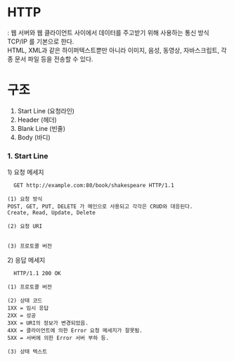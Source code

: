 # HTTP
: 웹 서버와 웹 클라이언트 사이에서 데이터를 주고받기 위해 사용하는 통신 방식
<BR> TCP/IP 를 기본으로 한다.
<BR> HTML, XML과 같은 하이퍼텍스트뿐만 아니라 이미지, 음성, 동영상, 자바스크립트, 각종 문서 파일 등을 전송할 수 있다.


# 구조
  1. Start Line (요청라인)
  2. Header (헤더)
  3. Blank Line (빈줄)
  4. Body (바디)

### 1. Start Line

<p>1) 요청 메세지 </p>

```
  GET http://example.com:80/book/shakespeare HTTP/1.1
```

```
(1) 요청 방식 
POST, GET, PUT, DELETE 가 메인으로 사용되고 각각은 CRUD와 대응된다. 
Create, Read, Update, Delete

(2) 요청 URI 


(3) 프로토콜 버전 
```

<p>2) 응답 메세지</p>

```
  HTTP/1.1 200 OK
```

```
(1) 프로토콜 버전

(2) 상태 코드
1XX = 임시 응답
2XX = 성공
3XX = URI의 정보가 변경되었음.
4XX = 클라이언트에 의한 Error 요청 메세지가 잘못됨.
5XX = 서버에 의한 Error 서버 부하 등.

(3) 상태 텍스트
```
